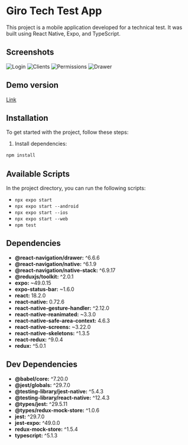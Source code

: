 # Giro Tech Test App

This project is a mobile application developed for a technical test. It was built using React Native, Expo, and TypeScript.

## Screenshots

![Login](<img src="src/assets/screenshots/login-filled.jpg" alt="login" width="300" height="667" />)
![Clients](<img src="src/assets/screenshots/clients.jpg" alt="clients" width="300" height="667" />)
![Permissions](<img src="src/assets/screenshots/permissions.jpg" alt="login" width="300" height="667" />)
![Drawer](<img src="src/assets/screenshots/drawer.jpg" alt="login" width="300" height="667" />)

## Demo version

[Link](https://booking-test-app-seven.vercel.app/)

## Installation

To get started with the project, follow these steps:

1. Install dependencies:

```sh
npm install
```

## Available Scripts

In the project directory, you can run the following scripts:

- `npx expo start`
- `npx expo start --android`
- `npx expo start --ios`
- `npx expo start --web`
- `npm test`

## Dependencies

- **@react-navigation/drawer:** ^6.6.6
- **@react-navigation/native:** ^6.1.9
- **@react-navigation/native-stack:** ^6.9.17
- **@reduxjs/toolkit:** ^2.0.1
- **expo:** ~49.0.15
- **expo-status-bar:** ~1.6.0
- **react:** 18.2.0
- **react-native:** 0.72.6
- **react-native-gesture-handler:** ^2.12.0
- **react-native-reanimated:** ~3.3.0
- **react-native-safe-area-context:** 4.6.3
- **react-native-screens:** ~3.22.0
- **react-native-skeletons:** ^1.3.5
- **react-redux:** ^9.0.4
- **redux:** ^5.0.1

## Dev Dependencies

- **@babel/core:** ^7.20.0
- **@jest/globals:** ^29.7.0
- **@testing-library/jest-native:** ^5.4.3
- **@testing-library/react-native:** ^12.4.3
- **@types/jest:** ^29.5.11
- **@types/redux-mock-store:** ^1.0.6
- **jest:** ^29.7.0
- **jest-expo:** ^49.0.0
- **redux-mock-store:** ^1.5.4
- **typescript:** ^5.1.3
